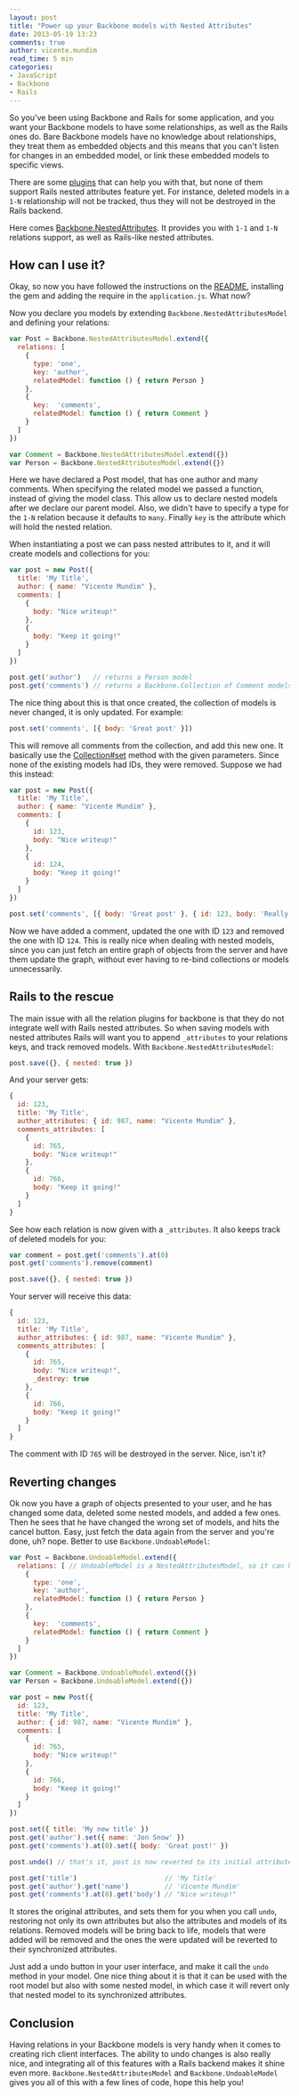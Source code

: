 ```yaml
---
layout: post
title: "Power up your Backbone models with Nested Attributes"
date: 2013-05-19 13:23
comments: true
author: vicente.mundim
read_time: 5 min
categories:
- JavaScript
- Backbone
- Rails
---
```


So you've been using Backbone and Rails for some application, and you want your Backbone models to have some relationships, as well as the Rails ones do. Bare Backbone models have no knowledge about relationships, they treat them as embedded objects and this means that you can't listen for changes in an embedded model, or link these embedded models to specific views.

<!-- more -->

There are some [plugins](https://github.com/documentcloud/backbone/wiki/Extensions%2C-Plugins%2C-Resources#relations) that can help you with that, but none of them support Rails nested attributes feature yet. For instance, deleted models in a `1-N` relationship will not be tracked, thus they will not be destroyed in the Rails backend.

Here comes [Backbone.NestedAttributes](https://github.com/dtmconsultoria/backbone-nested-attributes). It provides you with `1-1` and `1-N` relations support, as well as Rails-like nested attributes.

## How can I use it? ##

Okay, so now you have followed the instructions on the [README](https://github.com/dtmconsultoria/backbone-nested-attributes/blob/master/README.md#installation), installing the gem and adding the require in the `application.js`. What now?

Now you declare you models by extending `Backbone.NestedAttributesModel` and defining your relations:

```javascript
var Post = Backbone.NestedAttributesModel.extend({
  relations: [
    {
      type: 'one',
      key: 'author',
      relatedModel: function () { return Person }
    },
    {
      key:  'comments',
      relatedModel: function () { return Comment }
    }
  ]
})

var Comment = Backbone.NestedAttributesModel.extend({})
var Person = Backbone.NestedAttributesModel.extend({})
```

Here we have declared a Post model, that has one author and many comments. When specifying the related model we passed a function, instead of giving the model class. This allow us to declare nested models after we declare our parent model. Also, we didn't have to specify a type for the `1-N` relation because it defaults to `many`. Finally `key` is the attribute which will hold the nested relation.

When instantiating a post we can pass nested attributes to it, and it will create models and collections for you:

```javascript
var post = new Post({
  title: 'My Title',
  author: { name: "Vicente Mundim" },
  comments: [
    {
      body: "Nice writeup!"
    },
    {
      body: "Keep it going!"
    }
  ]
})

post.get('author')   // returns a Person model
post.get('comments') // returns a Backbone.Collection of Comment models
```

The nice thing about this is that once created, the collection of models is never changed, it is only updated. For example:

```javascript
post.set('comments', [{ body: 'Great post' }])
```

This will remove all comments from the collection, and add this new one. It basically use the [Collection#set](http://backbonejs.org/#Collection-set) method with the given parameters. Since none of the existing models had IDs, they were removed. Suppose we had this instead:

```javascript
var post = new Post({
  title: 'My Title',
  author: { name: "Vicente Mundim" },
  comments: [
    {
      id: 123,
      body: "Nice writeup!"
    },
    {
      id: 124,
      body: "Keep it going!"
    }
  ]
})

post.set('comments', [{ body: 'Great post' }, { id: 123, body: 'Really nice writeup' }])
```

Now we have added a comment, updated the one with ID `123` and removed the one with ID `124`. This is really nice when dealing with nested models, since you can just fetch an entire graph of objects from the server and have them update the graph, without ever having to re-bind collections or models unnecessarily.

## Rails to the rescue

The main issue with all the relation plugins for backbone is that they do not integrate well with Rails nested attributes. So when saving models with nested attributes Rails will want you to append `_attributes` to your relations keys, and track removed models. With `Backbone.NestedAttributesModel`:

```javascript
post.save({}, { nested: true })
```

And your server gets:

```javascript
{
  id: 123,
  title: 'My Title',
  author_attributes: { id: 987, name: "Vicente Mundim" },
  comments_attributes: [
    {
      id: 765,
      body: "Nice writeup!"
    },
    {
      id: 766,
      body: "Keep it going!"
    }
  ]
}
```

See how each relation is now given with a `_attributes`. It also keeps track of deleted models for you:

```javascript
var comment = post.get('comments').at(0)
post.get('comments').remove(comment)

post.save({}, { nested: true })
```

Your server will receive this data:

```javascript
{
  id: 123,
  title: 'My Title',
  author_attributes: { id: 987, name: "Vicente Mundim" },
  comments_attributes: [
    {
      id: 765,
      body: "Nice writeup!",
      _destroy: true
    },
    {
      id: 766,
      body: "Keep it going!"
    }
  ]
}
```

The comment with ID `765` will be destroyed in the server. Nice, isn't it?

## Reverting changes

Ok now you have a graph of objects presented to your user, and he has changed some data, deleted some nested models, and added a few ones. Then he sees that he have changed the wrong set of models, and hits the cancel button. Easy, just fetch the data again from the server and you're done, uh? nope. Better to use `Backbone.UndoableModel`:

```javascript
var Post = Backbone.UndoableModel.extend({
  relations: [ // UndoableModel is a NestedAttributesModel, so it can have relations
    {
      type: 'one',
      key: 'author',
      relatedModel: function () { return Person }
    },
    {
      key:  'comments',
      relatedModel: function () { return Comment }
    }
  ]
})

var Comment = Backbone.UndoableModel.extend({})
var Person = Backbone.UndoableModel.extend({})

var post = new Post({
  id: 123,
  title: 'My Title',
  author: { id: 987, name: "Vicente Mundim" },
  comments: [
    {
      id: 765,
      body: "Nice writeup!"
    },
    {
      id: 766,
      body: "Keep it going!"
    }
  ]
})

post.set({ title: 'My new title' })
post.get('author').set({ name: 'Jon Snow' })
post.get('comments').at(0).set({ body: 'Great post!' })

post.undo() // that's it, post is now reverted to its initial attributes, as well as its relations

post.get('title')                      // 'My Title'
post.get('author').get('name')         // 'Vicente Mundim'
post.get('comments').at(0).get('body') // "Nice writeup!"
```

It stores the original attributes, and sets them for you when you call `undo`, restoring not only its own attributes but also the attributes and models of its relations. Removed models will be bring back to life, models that were added will be removed and the ones the were updated will be reverted to their synchronized attributes.

Just add a undo button in your user interface, and make it call the `undo` method in your model. One nice thing about it is that it can be used with the root model but also with some nested model, in which case it will revert only that nested model to its synchronized attributes.

## Conclusion

Having relations in your Backbone models is very handy when it comes to creating rich client interfaces. The ability to undo changes is also really nice, and integrating all of this features with a Rails backend makes it shine even more. `Backbone.NestedAttributesModel` and `Backbone.UndoableModel` gives you all of this with a few lines of code, hope this help you!
